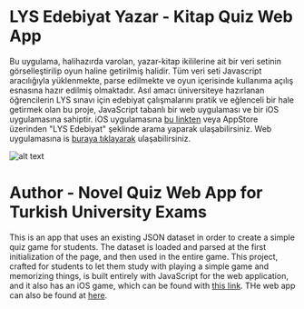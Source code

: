 # LYS Edebiyat Yazar - Kitap Quiz Web App

Bu uygulama, halihazırda varolan, yazar-kitap ikililerine ait bir veri setinin görselleştirilip oyun haline getirilmiş halidir. Tüm veri seti Javascript aracılığıyla yüklenmekte, parse edilmekte ve oyun içerisinde kullanıma açılış esnasına hazır edilmiş olmaktadır. Asıl amacı üniversiteye hazırlanan öğrencilerin LYS sınavı için edebiyat çalışmalarını pratik ve eğlenceli bir hale getirmek olan bu proje, JavaScript tabanlı bir web uygulaması ve bir iOS uygulamasına sahiptir. iOS uygulamasına [bu linkten](http://google.com/) veya AppStore üzerinden "LYS Edebiyat" şeklinde arama yaparak ulaşabilirsiniz. Web uygulamasına is [buraya tıklayarak](https://lys-edebiyat.github.io/) ulaşabilirsiniz.

![alt text](http://i64.tinypic.com/qq7a6t.jpg "LYS Edebiyat App Logo")

# Author - Novel Quiz Web App for Turkish University Exams

This is an app that uses an existing JSON dataset in order to create a simple quiz game for students. The dataset is loaded and parsed at the first initialization of the page, and then used in the entire game. This project, crafted for students to let them study with playing a simple game and memorizing things, is built entirely with JavaScript for the web application, and it also has an iOS game, which can be found with [this link](http://google.com/). THe web app can also be found at  [here](https://karakanb.github.io/lys-edebiyat/).
